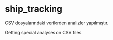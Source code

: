 # ship_tracking

CSV dosyalarındaki verilerden analizler yapılmıştır.


Getting special analyses on CSV files.


